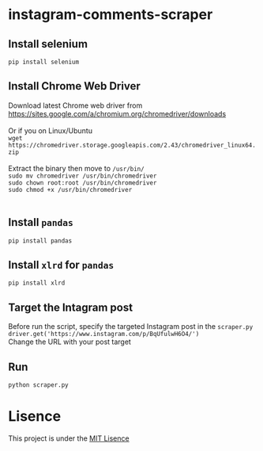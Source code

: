 # instagram-comments-scraper

## Install selenium
`pip install selenium`

## Install Chrome Web Driver
Download latest Chrome web driver from https://sites.google.com/a/chromium.org/chromedriver/downloads <br /> <br />
Or if you on Linux/Ubuntu <br />
`wget https://chromedriver.storage.googleapis.com/2.43/chromedriver_linux64.zip` <br /> <br />
Extract the binary then move to `/usr/bin/` <br />
`sudo mv chromedriver /usr/bin/chromedriver` <br />
`sudo chown root:root /usr/bin/chromedriver` <br />
`sudo chmod +x /usr/bin/chromedriver` <br /> <br />

## Install `pandas`
`pip install pandas`

## Install `xlrd` for `pandas`
`pip install xlrd`

## Target the Intagram post
Before run the script, specify the targeted Instagram post in the `scraper.py` <br />
`driver.get('https://www.instagram.com/p/BqUfulwH6O4/')` <br />
Change the URL with your post target <br />

## Run
`python scraper.py`

# Lisence
This project is under the [MIT Lisence](https://github.com/AgiMaulana/instagram-comments-scraper/blob/master/LICENSE.md)
